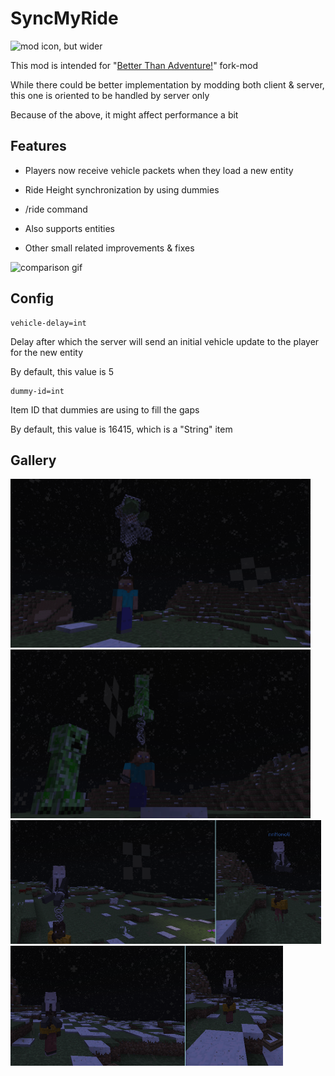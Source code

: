 # SyncMyRide

<img src="gallery/icon_wide.png" width="960" height="480" alt="mod icon, but wider">

This mod is intended for "[Better Than Adventure!](https://www.betterthanadventure.net/)" fork-mod 

While there could be better implementation by modding both client & server, this one is oriented to be handled by server only

Because of the above, it might affect performance a bit

## Features

- Players now receive vehicle packets when they load a new entity
- Ride Height synchronization by using dummies


- /ride command
- Also supports entities


- Other small related improvements & fixes

<img src="gallery/comparison.gif" width="480" height="250" alt="comparison gif">

## Config

```
vehicle-delay=int
```
Delay after which the server will send an initial vehicle update to the player for the new entity

By default, this value is 5
```
dummy-id=int
```
Item ID that dummies are using to fill the gaps

By default, this value is 16415, which is a "String" item

## Gallery

<img src="gallery/zomobu.png" width="480" height="270" alt="Zombie riding on player">
<img src="gallery/careepo.png" width="480" height="270" alt="Creeper riding on player">

<img src="gallery/SMRWBT.png" width="497" height="198" alt="BetterTogether with SyncMyRide">
<img src="gallery/BTStandAlone.png" width="436" height="192" alt="BetterTogether Standalone">

